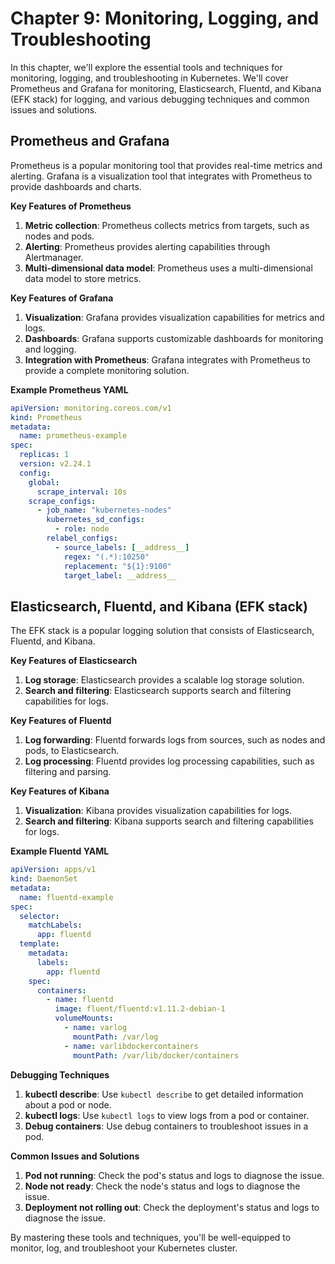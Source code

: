 # **Chapter 9: Monitoring, Logging, and Troubleshooting**

In this chapter, we'll explore the essential tools and techniques for monitoring, logging, and troubleshooting in Kubernetes. We'll cover Prometheus and Grafana for monitoring, Elasticsearch, Fluentd, and Kibana (EFK stack) for logging, and various debugging techniques and common issues and solutions.

## **Prometheus and Grafana**

Prometheus is a popular monitoring tool that provides real-time metrics and alerting. Grafana is a visualization tool that integrates with Prometheus to provide dashboards and charts.

**Key Features of Prometheus**

1. **Metric collection**: Prometheus collects metrics from targets, such as nodes and pods.
2. **Alerting**: Prometheus provides alerting capabilities through Alertmanager.
3. **Multi-dimensional data model**: Prometheus uses a multi-dimensional data model to store metrics.

**Key Features of Grafana**

1. **Visualization**: Grafana provides visualization capabilities for metrics and logs.
2. **Dashboards**: Grafana supports customizable dashboards for monitoring and logging.
3. **Integration with Prometheus**: Grafana integrates with Prometheus to provide a complete monitoring solution.

**Example Prometheus YAML**

```yaml
apiVersion: monitoring.coreos.com/v1
kind: Prometheus
metadata:
  name: prometheus-example
spec:
  replicas: 1
  version: v2.24.1
  config:
    global:
      scrape_interval: 10s
    scrape_configs:
      - job_name: "kubernetes-nodes"
        kubernetes_sd_configs:
          - role: node
        relabel_configs:
          - source_labels: [__address__]
            regex: "(.*):10250"
            replacement: "${1}:9100"
            target_label: __address__
```

## **Elasticsearch, Fluentd, and Kibana (EFK stack)**

The EFK stack is a popular logging solution that consists of Elasticsearch, Fluentd, and Kibana.

**Key Features of Elasticsearch**

1. **Log storage**: Elasticsearch provides a scalable log storage solution.
2. **Search and filtering**: Elasticsearch supports search and filtering capabilities for logs.

**Key Features of Fluentd**

1. **Log forwarding**: Fluentd forwards logs from sources, such as nodes and pods, to Elasticsearch.
2. **Log processing**: Fluentd provides log processing capabilities, such as filtering and parsing.

**Key Features of Kibana**

1. **Visualization**: Kibana provides visualization capabilities for logs.
2. **Search and filtering**: Kibana supports search and filtering capabilities for logs.

**Example Fluentd YAML**

```yaml
apiVersion: apps/v1
kind: DaemonSet
metadata:
  name: fluentd-example
spec:
  selector:
    matchLabels:
      app: fluentd
  template:
    metadata:
      labels:
        app: fluentd
    spec:
      containers:
        - name: fluentd
          image: fluent/fluentd:v1.11.2-debian-1
          volumeMounts:
            - name: varlog
              mountPath: /var/log
            - name: varlibdockercontainers
              mountPath: /var/lib/docker/containers
```

**Debugging Techniques**

1. **kubectl describe**: Use `kubectl describe` to get detailed information about a pod or node.
2. **kubectl logs**: Use `kubectl logs` to view logs from a pod or container.
3. **Debug containers**: Use debug containers to troubleshoot issues in a pod.

**Common Issues and Solutions**

1. **Pod not running**: Check the pod's status and logs to diagnose the issue.
2. **Node not ready**: Check the node's status and logs to diagnose the issue.
3. **Deployment not rolling out**: Check the deployment's status and logs to diagnose the issue.

By mastering these tools and techniques, you'll be well-equipped to monitor, log, and troubleshoot your Kubernetes cluster.
